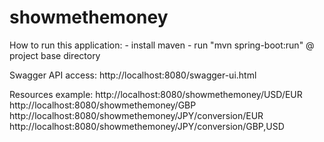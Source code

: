 # showmethemoney

How to run this application:
    - install maven
    - run "mvn spring-boot:run" @ project base directory
    
Swagger API access: http://localhost:8080/swagger-ui.html

Resources example:
    http://localhost:8080/showmethemoney/USD/EUR
    http://localhost:8080/showmethemoney/GBP
    http://localhost:8080/showmethemoney/JPY/conversion/EUR
    http://localhost:8080/showmethemoney/JPY/conversion/GBP,USD
